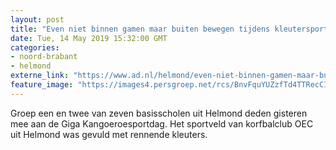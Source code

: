 ```yaml
---
layout: post
title: "Even niet binnen gamen maar buiten bewegen tijdens kleutersportdag in Helmond"
date: Tue, 14 May 2019 15:32:00 GMT
categories: 
- noord-brabant 
- helmond 
externe_link: "https://www.ad.nl/helmond/even-niet-binnen-gamen-maar-buiten-bewegen-tijdens-kleutersportdag-in-helmond~a9fd61af/"
feature_image: "https://images4.persgroep.net/rcs/BnvFquYUZzfTd4TTRecCIpW5IW8/diocontent/148339416/_fitwidth/400/?appId=21791a8992982cd8da851550a453bd7f&quality=0.7"
---
```


Groep een en twee van zeven basisscholen uit Helmond deden gisteren mee aan de Giga Kangoeroesportdag. Het sportveld van korfbalclub OEC uit Helmond was gevuld met rennende kleuters.
